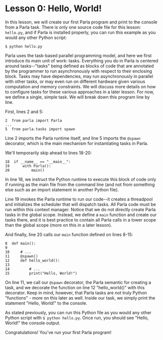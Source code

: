 # Lesson 0: Hello, World!

In this lesson, we will create our first Parla program and print to the console from a Parla task. There is only one source code file for this lesson: `hello.py`, and if Parla is installed properly, you can run this example as you would any other Python script:

```
$ python hello.py
```

Parla uses the task-based parallel programming model, and here we first introduce its main unit of work: tasks. Everything you do in Parla is centered around tasks--"tasks" being defined as blocks of code that are annotated by the programmer to run asynchronously with respect to their enclosing block.  Tasks may have dependencies, may run asynchronously in parallel with other tasks, or may even run on different hardware given various computation and memory constraints.  We will discuss more details on how to configure tasks for these various approaches in a later lesson. For now, we define a single, simple task. We will break down this program line by line.

First, lines 2 and 5:

```
2  from parla import Parla
...
5  from parla.tasks import spawn
```

Line 2 imports the Parla runtime itself, and line 5 imports the `@spawn` decorator, which is the main mechanism for instantiating tasks in Parla.

We'll temporarily skip ahead to lines 18-20:

```
18  if __name__ == "__main__":
19      with Parla():
20          main()
```

In line 18, we instruct the Python runtime to execute this block of code only if running as the main file from the command line (and not from something else such as an import statement in another Python file).

Line 19 invokes the Parla runtime to run our code--it creates a threadpool and initializes the scheduler that will dispatch tasks. All Parla code must be run within this context manager. Notice that we do not directly create Parla tasks in the global scope. Instead, we define a `main` function and create our tasks there, and it is best practice to contain all Parla calls in a lower scope than the global scope (more on this in a later lesson).

And finally, line 20 calls our `main` function defined on lines 8-15:

```
8  def main():
9  
10     # ...
11     @spawn()
12     def hello_world():
13 
14         # ...
15         print("Hello, World!")
```

On line 11, we call our `@spawn` decorator, the Parla semantic for creating a task, and we decorate the function on line 12 "hello_world()" with this decorator. Keep in mind, however, that Parla tasks are not truly Python "functions" - more on this later as well.  Inside our task, we simply print the statement "Hello, World!" to the console.

As stated previously, you can run this Python file as you would any other Python script with `$ python hello.py`.  Once run, you should see "Hello, World!" the console output.

Congratulations! You've run your first Parla program!
